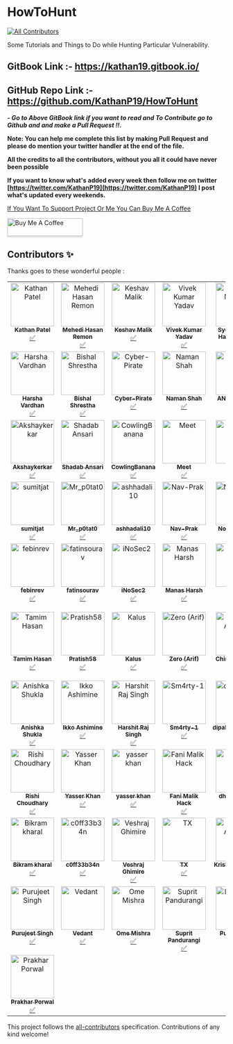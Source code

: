 # HowToHunt
<!-- ALL-CONTRIBUTORS-BADGE:START - Do not remove or modify this section -->
[![All Contributors](https://img.shields.io/badge/all_contributors-71-orange.svg?style=flat-square)](#contributors-)
<!-- ALL-CONTRIBUTORS-BADGE:END -->
Some Tutorials and Things to Do while Hunting Particular Vulnerability. 

## GitBook Link :- https://kathan19.gitbook.io/
## GitHub Repo Link :- https://github.com/KathanP19/HowToHunt

***\- Go to Above GitBook link if you want to read and To Contribute go to Github and and make a Pull Request !!.***

**Note: You can help me complete this list by making Pull Request and please do mention your twitter handler at the end of the file.**

**All the credits to all the contributors, without you all it could have never been possible**

**If you want to know what's added every week then follow me on twitter [https://twitter.com/KathanP19](https://twitter.com/KathanP19) I post what's updated every weekends.**

[If You Want To Support Project Or Me You Can Buy Me A Coffee](https://www.buymeacoffee.com/kathanp19)

<a href="https://www.buymeacoffee.com/kathanp19" target="_blank"><img src="https://www.buymeacoffee.com/assets/img/custom_images/orange_img.png" alt="Buy Me A Coffee" style="height: 41px !important;width: 174px !important;box-shadow: 0px 3px 2px 0px rgba(190, 190, 190, 0.5) !important;-webkit-box-shadow: 0px 3px 2px 0px rgba(190, 190, 190, 0.5) !important;" ></a>

## Contributors ✨

Thanks goes to these wonderful people :

<!-- ALL-CONTRIBUTORS-LIST:START - Do not remove or modify this section -->
<!-- prettier-ignore-start -->
<!-- markdownlint-disable -->
<table>
  <tbody>
    <tr>
      <td align="center" valign="top" width="14.28%"><a href="https://github.com/KathanP19"><img src="https://avatars2.githubusercontent.com/u/33719912?v=4?s=100" width="100px;" alt="Kathan Patel"/><br /><sub><b>Kathan Patel</b></sub></a><br /><a href="#tutorial-KathanP19" title="Tutorials">✅</a></td>
      <td align="center" valign="top" width="14.28%"><a href="https://github.com/remonsec"><img src="https://avatars2.githubusercontent.com/u/54717234?v=4?s=100" width="100px;" alt="Mehedi Hasan Remon"/><br /><sub><b>Mehedi Hasan Remon</b></sub></a><br /><a href="#tutorial-remonsec" title="Tutorials">✅</a></td>
      <td align="center" valign="top" width="14.28%"><a href="https://www.theinfosecguy.me"><img src="https://avatars3.githubusercontent.com/u/33570148?v=4?s=100" width="100px;" alt="Keshav Malik"/><br /><sub><b>Keshav Malik</b></sub></a><br /><a href="#tutorial-theinfosecguy" title="Tutorials">✅</a></td>
      <td align="center" valign="top" width="14.28%"><a href="https://0xd3vil.github.io/"><img src="https://avatars3.githubusercontent.com/u/32324065?v=4?s=100" width="100px;" alt="Vivek Kumar Yadav"/><br /><sub><b>Vivek Kumar Yadav</b></sub></a><br /><a href="#tutorial-0xd3vil" title="Tutorials">✅</a></td>
      <td align="center" valign="top" width="14.28%"><a href="https://twitter.com/smhtahsin33"><img src="https://avatars0.githubusercontent.com/u/60981314?v=4?s=100" width="100px;" alt="Syed Mushfik Hasan Tahsin"/><br /><sub><b>Syed Mushfik Hasan Tahsin</b></sub></a><br /><a href="#tutorial-SMHTahsin33" title="Tutorials">✅</a></td>
      <td align="center" valign="top" width="14.28%"><a href="https://github.com/Virdoexhunter"><img src="https://avatars1.githubusercontent.com/u/68891432?v=4?s=100" width="100px;" alt="Deepak Dhiman"/><br /><sub><b>Deepak Dhiman</b></sub></a><br /><a href="#tutorial-Virdoexhunter" title="Tutorials">✅</a></td>
      <td align="center" valign="top" width="14.28%"><a href="https://github.com/maverickNerd"><img src="https://avatars3.githubusercontent.com/u/49231687?v=4?s=100" width="100px;" alt="maverickNerd"/><br /><sub><b>maverickNerd</b></sub></a><br /><a href="#tutorial-maverickNerd" title="Tutorials">✅</a></td>
    </tr>
    <tr>
      <td align="center" valign="top" width="14.28%"><a href="http://harsha.ambati05@gmail.com"><img src="https://avatars3.githubusercontent.com/u/47480010?v=4?s=100" width="100px;" alt="Harsha Vardhan"/><br /><sub><b>Harsha Vardhan</b></sub></a><br /><a href="#tutorial-Harsha-Ambati" title="Tutorials">✅</a></td>
      <td align="center" valign="top" width="14.28%"><a href="https://github.com/bishal0x01"><img src="https://avatars3.githubusercontent.com/u/26160488?v=4?s=100" width="100px;" alt="Bishal Shrestha"/><br /><sub><b>Bishal Shrestha</b></sub></a><br /><a href="#tutorial-bishal0x01" title="Tutorials">✅</a></td>
      <td align="center" valign="top" width="14.28%"><a href="https://github.com/Cyber-Pirate"><img src="https://avatars1.githubusercontent.com/u/69442715?v=4?s=100" width="100px;" alt="Cyber-Pirate"/><br /><sub><b>Cyber-Pirate</b></sub></a><br /><a href="#tutorial-Cyber-Pirate" title="Tutorials">✅</a></td>
      <td align="center" valign="top" width="14.28%"><a href="https://github.com/h4ckboy19"><img src="https://avatars1.githubusercontent.com/u/61796314?v=4?s=100" width="100px;" alt="Naman Shah"/><br /><sub><b>Naman Shah</b></sub></a><br /><a href="#tutorial-h4ckboy19" title="Tutorials">✅</a></td>
      <td align="center" valign="top" width="14.28%"><a href="https://anugrahsr.netlify.com/"><img src="https://avatars3.githubusercontent.com/u/44763564?v=4?s=100" width="100px;" alt="ANUGRAH S R"/><br /><sub><b>ANUGRAH S R</b></sub></a><br /><a href="#tutorial-Anugrahsr" title="Tutorials">✅</a></td>
      <td align="center" valign="top" width="14.28%"><a href="https://github.com/SocioDroid"><img src="https://avatars1.githubusercontent.com/u/47445489?v=4?s=100" width="100px;" alt="Aishwarya Kendle"/><br /><sub><b>Aishwarya Kendle</b></sub></a><br /><a href="#tutorial-SocioDroid" title="Tutorials">✅</a></td>
      <td align="center" valign="top" width="14.28%"><a href="https://github.com/SandeepkrishnaS"><img src="https://avatars2.githubusercontent.com/u/32749116?v=4?s=100" width="100px;" alt="MadMaxx"/><br /><sub><b>MadMaxx</b></sub></a><br /><a href="#tutorial-SandeepkrishnaS" title="Tutorials">✅</a></td>
    </tr>
    <tr>
      <td align="center" valign="top" width="14.28%"><a href="https://github.com/Akshaykerkar"><img src="https://avatars3.githubusercontent.com/u/71178984?v=4?s=100" width="100px;" alt="Akshaykerkar"/><br /><sub><b>Akshaykerkar</b></sub></a><br /><a href="#tutorial-Akshaykerkar" title="Tutorials">✅</a></td>
      <td align="center" valign="top" width="14.28%"><a href="https://github.com/shadabansari"><img src="https://avatars2.githubusercontent.com/u/6929303?v=4?s=100" width="100px;" alt="Shadab Ansari"/><br /><sub><b>Shadab Ansari</b></sub></a><br /><a href="#tutorial-shadabansari" title="Tutorials">✅</a></td>
      <td align="center" valign="top" width="14.28%"><a href="https://github.com/CowlingBanana"><img src="https://avatars0.githubusercontent.com/u/51919963?v=4?s=100" width="100px;" alt="CowlingBanana"/><br /><sub><b>CowlingBanana</b></sub></a><br /><a href="#tutorial-CowlingBanana" title="Tutorials">✅</a></td>
      <td align="center" valign="top" width="14.28%"><a href="https://github.com/1nVok3r1729"><img src="https://avatars3.githubusercontent.com/u/54794940?v=4?s=100" width="100px;" alt="Meet"/><br /><sub><b>Meet</b></sub></a><br /><a href="#tutorial-1nVok3r1729" title="Tutorials">✅</a></td>
      <td align="center" valign="top" width="14.28%"><a href="https://github.com/tushars25"><img src="https://avatars1.githubusercontent.com/u/55856490?v=4?s=100" width="100px;" alt="Tushar"/><br /><sub><b>Tushar</b></sub></a><br /><a href="#tutorial-tushars25" title="Tutorials">✅</a></td>
      <td align="center" valign="top" width="14.28%"><a href="http://infosecninja.blogspot.com/"><img src="https://avatars3.githubusercontent.com/u/8291014?v=4?s=100" width="100px;" alt="Chintan Gurjar"/><br /><sub><b>Chintan Gurjar</b></sub></a><br /><a href="#tutorial-iamthefrogy" title="Tutorials">✅</a></td>
      <td align="center" valign="top" width="14.28%"><a href="https://github.com/praneeth1998"><img src="https://avatars3.githubusercontent.com/u/36130152?v=4?s=100" width="100px;" alt="praneeth1998"/><br /><sub><b>praneeth1998</b></sub></a><br /><a href="#tutorial-praneeth1998" title="Tutorials">✅</a></td>
    </tr>
    <tr>
      <td align="center" valign="top" width="14.28%"><a href="http://instagram.com/sumitjat"><img src="https://avatars2.githubusercontent.com/u/36793278?v=4?s=100" width="100px;" alt="sumitjat"/><br /><sub><b>sumitjat</b></sub></a><br /><a href="#tutorial-sumitjat" title="Tutorials">✅</a></td>
      <td align="center" valign="top" width="14.28%"><a href="https://github.com/Mr-p0tat0"><img src="https://avatars1.githubusercontent.com/u/59037001?v=4?s=100" width="100px;" alt="Mr_p0tat0"/><br /><sub><b>Mr_p0tat0</b></sub></a><br /><a href="#tutorial-Mr-p0tat0" title="Tutorials">✅</a></td>
      <td align="center" valign="top" width="14.28%"><a href="https://github.com/ashhadali10"><img src="https://avatars1.githubusercontent.com/u/54775497?v=4?s=100" width="100px;" alt="ashhadali10"/><br /><sub><b>ashhadali10</b></sub></a><br /><a href="#tutorial-ashhadali10" title="Tutorials">✅</a></td>
      <td align="center" valign="top" width="14.28%"><a href="https://github.com/Nav-Prak"><img src="https://avatars1.githubusercontent.com/u/54226343?v=4?s=100" width="100px;" alt="Nav-Prak"/><br /><sub><b>Nav-Prak</b></sub></a><br /><a href="#tutorial-Nav-Prak" title="Tutorials">✅</a></td>
      <td align="center" valign="top" width="14.28%"><a href="https://github.com/CXVVMVII"><img src="https://avatars0.githubusercontent.com/u/35371691?v=4?s=100" width="100px;" alt="NoBodysSafe"/><br /><sub><b>NoBodysSafe</b></sub></a><br /><a href="#tutorial-CXVVMVII" title="Tutorials">✅</a></td>
      <td align="center" valign="top" width="14.28%"><a href="https://github.com/bolli95"><img src="https://avatars3.githubusercontent.com/u/7793324?v=4?s=100" width="100px;" alt="Max Boll"/><br /><sub><b>Max Boll</b></sub></a><br /><a href="#tutorial-bolli95" title="Tutorials">✅</a></td>
      <td align="center" valign="top" width="14.28%"><a href="https://github.com/Yashrk078"><img src="https://avatars2.githubusercontent.com/u/55628921?v=4?s=100" width="100px;" alt="Yash K"/><br /><sub><b>Yash K</b></sub></a><br /><a href="#tutorial-Yashrk078" title="Tutorials">✅</a></td>
    </tr>
    <tr>
      <td align="center" valign="top" width="14.28%"><a href="https://github.com/febinrev"><img src="https://avatars2.githubusercontent.com/u/52229330?v=4?s=100" width="100px;" alt="febinrev"/><br /><sub><b>febinrev</b></sub></a><br /><a href="#tutorial-febinrev" title="Tutorials">✅</a></td>
      <td align="center" valign="top" width="14.28%"><a href="http://fatinsourav.github.io"><img src="https://avatars3.githubusercontent.com/u/15983667?v=4?s=100" width="100px;" alt="fatinsourav"/><br /><sub><b>fatinsourav</b></sub></a><br /><a href="#tutorial-fatinsourav" title="Tutorials">✅</a></td>
      <td align="center" valign="top" width="14.28%"><a href="https://github.com/iNoSec2"><img src="https://avatars2.githubusercontent.com/u/51358868?v=4?s=100" width="100px;" alt="iNoSec2"/><br /><sub><b>iNoSec2</b></sub></a><br /><a href="#tutorial-iNoSec2" title="Tutorials">✅</a></td>
      <td align="center" valign="top" width="14.28%"><a href="https://github.com/manasjha7"><img src="https://avatars3.githubusercontent.com/u/33492814?v=4?s=100" width="100px;" alt="Manas Harsh"/><br /><sub><b>Manas Harsh</b></sub></a><br /><a href="#tutorial-manasjha7" title="Tutorials">✅</a></td>
      <td align="center" valign="top" width="14.28%"><a href="https://github.com/0xsunil"><img src="https://avatars2.githubusercontent.com/u/60779622?v=4?s=100" width="100px;" alt="0xsunil"/><br /><sub><b>0xsunil</b></sub></a><br /><a href="#tutorial-0xsunil" title="Tutorials">✅</a></td>
      <td align="center" valign="top" width="14.28%"><a href="https://github.com/deephunt3r"><img src="https://avatars1.githubusercontent.com/u/60481830?v=4?s=100" width="100px;" alt="Rakesh"/><br /><sub><b>Rakesh</b></sub></a><br /><a href="#tutorial-deephunt3r" title="Tutorials">✅</a></td>
      <td align="center" valign="top" width="14.28%"><a href="https://github.com/Pratyaksh06"><img src="https://avatars.githubusercontent.com/u/43118103?v=4?s=100" width="100px;" alt="Pratyaksh Singh"/><br /><sub><b>Pratyaksh Singh</b></sub></a><br /><a href="#tutorial-Pratyaksh06" title="Tutorials">✅</a></td>
    </tr>
    <tr>
      <td align="center" valign="top" width="14.28%"><a href="https://github.com/tamimhasan404"><img src="https://avatars.githubusercontent.com/u/66991901?v=4?s=100" width="100px;" alt="Tamim Hasan"/><br /><sub><b>Tamim Hasan</b></sub></a><br /><a href="#tutorial-tamimhasan404" title="Tutorials">✅</a></td>
      <td align="center" valign="top" width="14.28%"><a href="https://github.com/Pratish58"><img src="https://avatars.githubusercontent.com/u/51779480?v=4?s=100" width="100px;" alt="Pratish58"/><br /><sub><b>Pratish58</b></sub></a><br /><a href="#tutorial-Pratish58" title="Tutorials">✅</a></td>
      <td align="center" valign="top" width="14.28%"><a href="https://github.com/klau5dev"><img src="https://avatars.githubusercontent.com/u/70058709?v=4?s=100" width="100px;" alt="Kalus"/><br /><sub><b>Kalus</b></sub></a><br /><a href="#tutorial-klau5dev" title="Tutorials">✅</a></td>
      <td align="center" valign="top" width="14.28%"><a href="https://github.com/Zero0x00"><img src="https://avatars.githubusercontent.com/u/26040638?v=4?s=100" width="100px;" alt="Zero (Arif)"/><br /><sub><b>Zero (Arif)</b></sub></a><br /><a href="#tutorial-Zero0x00" title="Tutorials">✅</a></td>
      <td align="center" valign="top" width="14.28%"><a href="https://chirag-agrawal.medium.com/"><img src="https://avatars.githubusercontent.com/u/68269472?v=4?s=100" width="100px;" alt="Chirag Agrawal"/><br /><sub><b>Chirag Agrawal</b></sub></a><br /><a href="#tutorial-Raiders0786" title="Tutorials">✅</a></td>
      <td align="center" valign="top" width="14.28%"><a href="https://github.com/kushagrasarathe"><img src="https://avatars.githubusercontent.com/u/76868364?v=4?s=100" width="100px;" alt="Kushagra Sarathe"/><br /><sub><b>Kushagra Sarathe</b></sub></a><br /><a href="#tutorial-kushagrasarathe" title="Tutorials">✅</a></td>
      <td align="center" valign="top" width="14.28%"><a href="https://github.com/rtcms"><img src="https://avatars.githubusercontent.com/u/35173068?v=4?s=100" width="100px;" alt="RT"/><br /><sub><b>RT</b></sub></a><br /><a href="#tutorial-rtcms" title="Tutorials">✅</a></td>
    </tr>
    <tr>
      <td align="center" valign="top" width="14.28%"><a href="http://www.anishkashukla.com"><img src="https://avatars.githubusercontent.com/u/35867406?v=4?s=100" width="100px;" alt="Anishka Shukla"/><br /><sub><b>Anishka Shukla</b></sub></a><br /><a href="#tutorial-anishkashukla" title="Tutorials">✅</a></td>
      <td align="center" valign="top" width="14.28%"><a href="https://bandism.net/"><img src="https://avatars.githubusercontent.com/u/22633385?v=4?s=100" width="100px;" alt="Ikko Ashimine"/><br /><sub><b>Ikko Ashimine</b></sub></a><br /><a href="#tutorial-eltociear" title="Tutorials">✅</a></td>
      <td align="center" valign="top" width="14.28%"><a href="https://www.linkedin.com/in/h4r5h1t-hrs/"><img src="https://avatars.githubusercontent.com/u/30245456?v=4?s=100" width="100px;" alt="Harshit Raj Singh"/><br /><sub><b>Harshit Raj Singh</b></sub></a><br /><a href="#tutorial-h4r5h1t-hrs" title="Tutorials">✅</a></td>
      <td align="center" valign="top" width="14.28%"><a href="https://github.com/Sm4rty-1"><img src="https://avatars.githubusercontent.com/u/69345983?v=4?s=100" width="100px;" alt="Sm4rty-1"/><br /><sub><b>Sm4rty-1</b></sub></a><br /><a href="#tutorial-Sm4rty-1" title="Tutorials">✅</a></td>
      <td align="center" valign="top" width="14.28%"><a href="https://github.com/dipakpanchal456"><img src="https://avatars.githubusercontent.com/u/31427462?v=4?s=100" width="100px;" alt="dipakpanchal456"/><br /><sub><b>dipakpanchal456</b></sub></a><br /><a href="#tutorial-dipakpanchal456" title="Tutorials">✅</a></td>
      <td align="center" valign="top" width="14.28%"><a href="https://github.com/anubhavsinghhacker"><img src="https://avatars.githubusercontent.com/u/65735854?v=4?s=100" width="100px;" alt="Anubhav Singh"/><br /><sub><b>Anubhav Singh</b></sub></a><br /><a href="#tutorial-anubhavsinghhacker" title="Tutorials">✅</a></td>
      <td align="center" valign="top" width="14.28%"><a href="https://github.com/anupamAAS"><img src="https://avatars.githubusercontent.com/u/64646798?v=4?s=100" width="100px;" alt="Anupam Singh"/><br /><sub><b>Anupam Singh</b></sub></a><br /><a href="#tutorial-anupamAAS" title="Tutorials">✅</a></td>
    </tr>
    <tr>
      <td align="center" valign="top" width="14.28%"><a href="https://github.com/0xRyuk"><img src="https://avatars.githubusercontent.com/u/64897374?v=4?s=100" width="100px;" alt="Rishi Choudhary"/><br /><sub><b>Rishi Choudhary</b></sub></a><br /><a href="#tutorial-0xRyuk" title="Tutorials">✅</a></td>
      <td align="center" valign="top" width="14.28%"><a href="https://github.com/N3T-hunt3r"><img src="https://avatars.githubusercontent.com/u/66157052?v=4?s=100" width="100px;" alt="Yasser Khan"/><br /><sub><b>Yasser Khan</b></sub></a><br /><a href="#tutorial-N3T-hunt3r" title="Tutorials">✅</a></td>
      <td align="center" valign="top" width="14.28%"><a href="https://net-hunter121.github.io/Yasser-Khan/"><img src="https://avatars.githubusercontent.com/u/83981655?v=4?s=100" width="100px;" alt="yasser khan"/><br /><sub><b>yasser khan</b></sub></a><br /><a href="#tutorial-Net-hunter121" title="Tutorials">✅</a></td>
      <td align="center" valign="top" width="14.28%"><a href="https://github.com/fanimalikhack"><img src="https://avatars.githubusercontent.com/u/59456216?v=4?s=100" width="100px;" alt="Fani Malik Hack"/><br /><sub><b>Fani Malik Hack</b></sub></a><br /><a href="#tutorial-fanimalikhack" title="Tutorials">✅</a></td>
      <td align="center" valign="top" width="14.28%"><a href="http://dhruvin.me"><img src="https://avatars.githubusercontent.com/u/49072279?v=4?s=100" width="100px;" alt="dhruvin shah"/><br /><sub><b>dhruvin shah</b></sub></a><br /><a href="#tutorial-dhrruvin" title="Tutorials">✅</a></td>
      <td align="center" valign="top" width="14.28%"><a href="https://2020udemycoupons.blogspot.com"><img src="https://avatars.githubusercontent.com/u/65343799?v=4?s=100" width="100px;" alt="TCode110"/><br /><sub><b>TCode110</b></sub></a><br /><a href="#tutorial-TCode110" title="Tutorials">✅</a></td>
      <td align="center" valign="top" width="14.28%"><a href="https://github.com/Faizee-Asad"><img src="https://avatars.githubusercontent.com/u/72010857?v=4?s=100" width="100px;" alt="Faizee Asad"/><br /><sub><b>Faizee Asad</b></sub></a><br /><a href="#tutorial-Faizee-Asad" title="Tutorials">✅</a></td>
    </tr>
    <tr>
      <td align="center" valign="top" width="14.28%"><a href="http://www.bikramkharal.com.np"><img src="https://avatars.githubusercontent.com/u/53949692?v=4?s=100" width="100px;" alt="Bikram kharal"/><br /><sub><b>Bikram kharal</b></sub></a><br /><a href="#tutorial-themarkib" title="Tutorials">✅</a></td>
      <td align="center" valign="top" width="14.28%"><a href="https://github.com/c0ff33b34n"><img src="https://avatars.githubusercontent.com/u/86168298?v=4?s=100" width="100px;" alt="c0ff33b34n"/><br /><sub><b>c0ff33b34n</b></sub></a><br /><a href="#tutorial-c0ff33b34n" title="Tutorials">✅</a></td>
      <td align="center" valign="top" width="14.28%"><a href="http://veshraj.info.np"><img src="https://avatars.githubusercontent.com/u/54109630?v=4?s=100" width="100px;" alt="Veshraj Ghimire"/><br /><sub><b>Veshraj Ghimire</b></sub></a><br /><a href="#tutorial-V35HR4J" title="Tutorials">✅</a></td>
      <td align="center" valign="top" width="14.28%"><a href="https://github.com/DotSlashTX"><img src="https://avatars.githubusercontent.com/u/25368035?v=4?s=100" width="100px;" alt="TX"/><br /><sub><b>TX</b></sub></a><br /><a href="#tutorial-DotSlashTX" title="Tutorials">✅</a></td>
      <td align="center" valign="top" width="14.28%"><a href="https://github.com/Kr1shna4garwal"><img src="https://avatars.githubusercontent.com/u/85845881?v=4?s=100" width="100px;" alt="Krishna Agarwal"/><br /><sub><b>Krishna Agarwal</b></sub></a><br /><a href="#tutorial-Kr1shna4garwal" title="Tutorials">✅</a></td>
      <td align="center" valign="top" width="14.28%"><a href="https://jimmisimon.in"><img src="https://avatars.githubusercontent.com/u/61974788?v=4?s=100" width="100px;" alt="z3dc0ps"/><br /><sub><b>z3dc0ps</b></sub></a><br /><a href="#tutorial-z3dc0ps" title="Tutorials">✅</a></td>
      <td align="center" valign="top" width="14.28%"><a href="0xlittleboy.github.io"><img src="https://avatars.githubusercontent.com/u/75373225?v=4?s=100" width="100px;" alt="Pugalarasan"/><br /><sub><b>Pugalarasan</b></sub></a><br /><a href="#tutorial-0xlittleboy" title="Tutorials">✅</a></td>
    </tr>
    <tr>
      <td align="center" valign="top" width="14.28%"><a href="https://github.com/Pyr0sec"><img src="https://avatars.githubusercontent.com/u/74669749?v=4?s=100" width="100px;" alt="Purujeet Singh"/><br /><sub><b>Purujeet Singh</b></sub></a><br /><a href="#tutorial-Pyr0sec" title="Tutorials">✅</a></td>
      <td align="center" valign="top" width="14.28%"><a href="https://github.com/v3daxt"><img src="https://avatars.githubusercontent.com/u/69508556?v=4?s=100" width="100px;" alt="Vedant"/><br /><sub><b>Vedant</b></sub></a><br /><a href="#tutorial-v3daxt" title="Tutorials">✅</a></td>
      <td align="center" valign="top" width="14.28%"><a href="https://omemishra.me"><img src="https://avatars.githubusercontent.com/u/25466820?v=4?s=100" width="100px;" alt="Ome Mishra"/><br /><sub><b>Ome Mishra</b></sub></a><br /><a href="#tutorial-omemishra" title="Tutorials">✅</a></td>
      <td align="center" valign="top" width="14.28%"><a href="https://github.com/s3ctat0r"><img src="https://avatars.githubusercontent.com/u/52566434?v=4?s=100" width="100px;" alt="Suprit Pandurangi"/><br /><sub><b>Suprit Pandurangi</b></sub></a><br /><a href="#tutorial-s3ctat0r" title="Tutorials">✅</a></td>
      <td align="center" valign="top" width="14.28%"><a href="https://github.com/0xPugazh"><img src="https://avatars.githubusercontent.com/u/75373225?v=4?s=100" width="100px;" alt="Pugalarasan"/><br /><sub><b>Pugalarasan</b></sub></a><br /><a href="#tutorial-0xPugazh" title="Tutorials">✅</a></td>
      <td align="center" valign="top" width="14.28%"><a href="https://www.linkedin.com/in/prince-prafull-19a477194/"><img src="https://avatars.githubusercontent.com/u/75206412?v=4?s=100" width="100px;" alt="Prince Prafull"/><br /><sub><b>Prince Prafull</b></sub></a><br /><a href="#tutorial-princep4" title="Tutorials">✅</a></td>
      <td align="center" valign="top" width="14.28%"><a href="https://github.com/offensive-droid"><img src="https://avatars.githubusercontent.com/u/138177031?v=4?s=100" width="100px;" alt="offensive-droid"/><br /><sub><b>offensive-droid</b></sub></a><br /><a href="#tutorial-offensive-droid" title="Tutorials">✅</a></td>
    </tr>
    <tr>
      <td align="center" valign="top" width="14.28%"><a href="https://www.linkedin.com/in/prakhar0x01/"><img src="https://avatars.githubusercontent.com/u/89337486?v=4?s=100" width="100px;" alt="Prakhar Porwal"/><br /><sub><b>Prakhar Porwal</b></sub></a><br /><a href="#tutorial-prakhar0x01" title="Tutorials">✅</a></td>
    </tr>
  </tbody>
</table>

<!-- markdownlint-restore -->
<!-- prettier-ignore-end -->

<!-- ALL-CONTRIBUTORS-LIST:END -->

This project follows the [all-contributors](https://github.com/all-contributors/all-contributors) specification. Contributions of any kind welcome!
